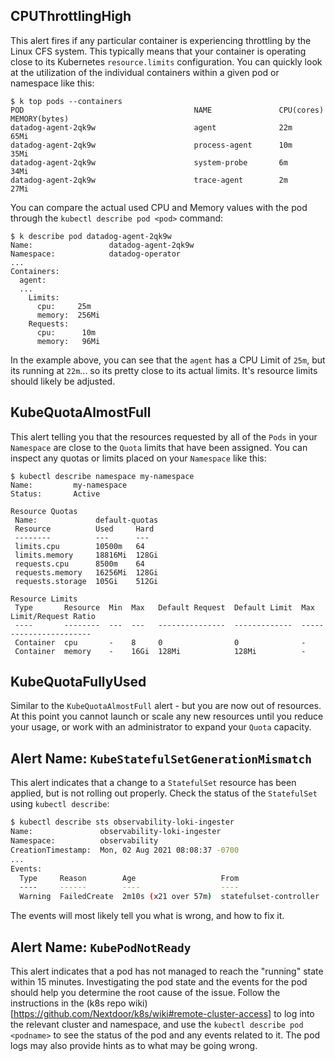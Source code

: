 ## CPUThrottlingHigh

This alert fires if any particular container is experiencing throttling by the
Linux CFS system. This typically means that your container is operating close
to its Kubernetes `resource.limits` configuration. You can quickly look at the
utilization of the individual containers within a given pod or namespace like
this:

    $ k top pods --containers
    POD                                      NAME               CPU(cores)   MEMORY(bytes)
    datadog-agent-2qk9w                      agent              22m          65Mi
    datadog-agent-2qk9w                      process-agent      10m          35Mi
    datadog-agent-2qk9w                      system-probe       6m           34Mi
    datadog-agent-2qk9w                      trace-agent        2m           27Mi

You can compare the actual used CPU and Memory values with the pod through the
`kubectl describe pod <pod>` command:

    $ k describe pod datadog-agent-2qk9w
    Name:                 datadog-agent-2qk9w
    Namespace:            datadog-operator
    ...
    Containers:
      agent:
      ...
        Limits:
          cpu:     25m
          memory:  256Mi
        Requests:
          cpu:      10m
          memory:   96Mi

In the example above, you can see that the `agent` has a CPU Limit of `25m`,
but its running at `22m`... so its pretty close to its actual limits. It's
resource limits should likely be adjusted.

## KubeQuotaAlmostFull

This alert telling you that the resources requested by all of the `Pods` in
your `Namespace` are close to the `Quota` limits that have been assigned. You
can inspect any quotas or limits placed on your `Namespace` like this:

    $ kubectl describe namespace my-namespace
    Name:         my-namespace
    Status:       Active

    Resource Quotas
     Name:             default-quotas
     Resource          Used     Hard
     --------          ---      ---
     limits.cpu        10500m   64
     limits.memory     18816Mi  128Gi
     requests.cpu      8500m    64
     requests.memory   16256Mi  128Gi
     requests.storage  105Gi    512Gi

    Resource Limits
     Type       Resource  Min  Max   Default Request  Default Limit  Max Limit/Request Ratio
     ----       --------  ---  ---   ---------------  -------------  -----------------------
     Container  cpu       -    8     0                0              -
     Container  memory    -    16Gi  128Mi            128Mi          -

## KubeQuotaFullyUsed

Similar to the `KubeQuotaAlmostFull` alert - but you are now out of resources.
At this point you cannot launch or scale any new resources until you reduce
your usage, or work with an administrator to expand your `Quota` capacity.

## Alert Name: `KubeStatefulSetGenerationMismatch`

This alert indicates that a change to a `StatefulSet` resource has been applied, but
is not rolling out properly. Check the status of the `StatefulSet` using `kubectl describe`:

```bash
$ kubectl describe sts observability-loki-ingester
Name:               observability-loki-ingester
Namespace:          observability
CreationTimestamp:  Mon, 02 Aug 2021 08:08:37 -0700
...
Events:
  Type     Reason        Age                   From                    Message
  ----     ------        ----                  ----                    -------
  Warning  FailedCreate  2m10s (x21 over 57m)  statefulset-controller  create Pod observability-loki-ingester-0 in StatefulSet observability-loki-ingester failed error: Pod "observability-loki-ingester-0" is invalid: [spec.containers[0].resources.limits[limit]: Invalid value: "limit": must be a standard resource type or fully qualified, spec.containers[0].resources.limits[limit]: Invalid value: "limit": must be a standard resource for containers, spec.containers[0].resources.requests[limit]: Invalid value: "limit": must be a standard resource type or fully qualified, spec.containers[0].resources.requests[limit]: Invalid value: "limit": must be a standard resource for containers]
```

The events will most likely tell you what is wrong, and how to fix it.

## Alert Name: `KubePodNotReady`

This alert indicates that a pod has not managed to reach the "running" state 
within 15 minutes. Investigating the pod state and the events for the pod should
help you determine the root cause of the issue. Follow the instructions in the
(k8s repo wiki)[https://github.com/Nextdoor/k8s/wiki#remote-cluster-access] to log
into the relevant cluster and namespace, and use the `kubectl describe pod <podname>`
to see the status of the pod and any events related to it. The pod logs may also 
provide hints as to what may be going wrong.
